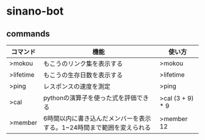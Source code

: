 # sinano-bot
## commands
|コマンド|機能|使い方|
| --- | --- | --- |
|>mokou |もこうのリンク集を表示する|>mokou|
|>lifetime |もこうの生存日数を表示する|>lifetime|
|>ping |レスポンスの速度を測定|>ping|
|>cal |pythonの演算子を使った式を評価できる|>cal (3 + 9) * 9|
|>member |6時間以内に書き込んだメンバーを表示する。1~24時間まで範囲を変えられる|>member 12|